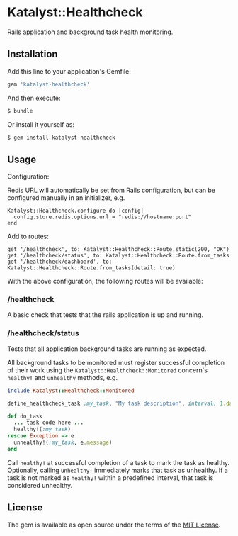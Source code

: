 # Katalyst::Healthcheck

Rails application and background task health monitoring.

## Installation

Add this line to your application's Gemfile:

```ruby
gem 'katalyst-healthcheck'
```

And then execute:

```bash
$ bundle
```

Or install it yourself as:

```bash
$ gem install katalyst-healthcheck
```

## Usage

Configuration:

Redis URL will automatically be set from Rails configuration, but can be configured
manually in an initializer, e.g.
```
Katalyst::Healthcheck.configure do |config|
  config.store.redis.options.url = "redis://hostname:port"
end
```

Add to routes:

```
get '/healthcheck', to: Katalyst::Healthcheck::Route.static(200, "OK")
get '/healthcheck/status', to: Katalyst::Healthcheck::Route.from_tasks
get '/healthcheck/dashboard', to: Katalyst::Healthcheck::Route.from_tasks(detail: true)
```

With the above configuration, the following routes will be available:

### /healthcheck

A basic check that tests that the rails application is up and running.

### /healthcheck/status

Tests that all application background tasks are running as expected. 

All background tasks to be monitored must register successful completion of their work using
the `Katalyst::Healthcheck::Monitored` concern's `healthy!` and `unhealthy` methods, e.g.

``` ruby
include Katalyst::Healthcheck::Monitored

define_healthcheck_task :my_task, "My task description", interval: 1.day

def do_task
  ... task code here ...
  healthy!(:my_task)
rescue Exception => e
  unhealthy!(:my_task, e.message)
end
```

Call `healthy!` at successful completion of a task to mark the task as healthy.
Optionally, calling `unhealthy!` immediately marks that task as unhealthy.
If a task is not marked as `healthy!` within a predefined interval, that task is considered unhealthy.

## License

The gem is available as open source under the terms of the [MIT License](https://opensource.org/licenses/MIT).
